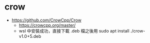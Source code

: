 # crow

* https://github.com/CrowCpp/Crow
    * https://crowcpp.org/master/
    * wsl 中安裝成功，直接下載 .deb 檔之後用 sudo apt install ./crow-v1.0+5.deb

